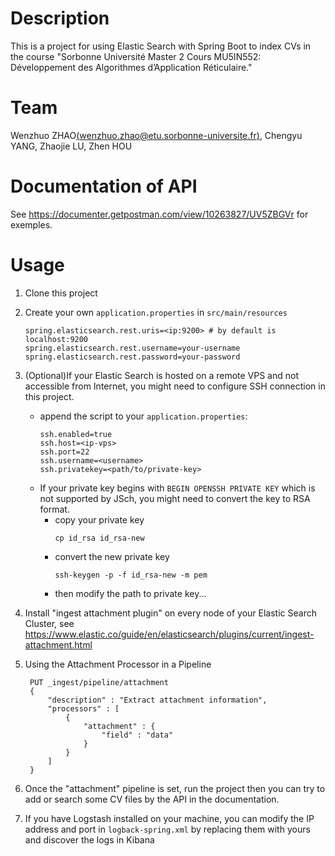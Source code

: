 # Description
This is a project for using Elastic Search with Spring Boot to index CVs in the course "Sorbonne Université Master 2 Cours MU5IN552: Développement des Algorithmes d’Application Réticulaire."

# Team
Wenzhuo ZHAO[(wenzhuo.zhao@etu.sorbonne-universite.fr)](mailto:wenzhuo.zhao@etu.sorbonne-universite.fr), Chengyu YANG, Zhaojie LU, Zhen HOU

# Documentation of API
See https://documenter.getpostman.com/view/10263827/UV5ZBGVr for exemples.

# Usage
1. Clone this project
2. Create your own `application.properties` in `src/main/resources`
    ```
    spring.elasticsearch.rest.uris=<ip:9200> # by default is localhost:9200
    spring.elasticsearch.rest.username=your-username
    spring.elasticsearch.rest.password=your-password
    ```
   
3. (Optional)If your Elastic Search is hosted on a remote VPS and not accessible from Internet, you might need to configure SSH connection in this project.
    * append the script to your `application.properties`:
        ```
        ssh.enabled=true
        ssh.host=<ip-vps>
        ssh.port=22
        ssh.username=<username>
        ssh.privatekey=<path/to/private-key>
        ```
    * If your private key begins with `BEGIN OPENSSH PRIVATE KEY` which is not supported by JSch, you might need to convert the key to RSA format.
        * copy your private key
            ```
            cp id_rsa id_rsa-new
            ```
        * convert the new private key
            ```
            ssh-keygen -p -f id_rsa-new -m pem 
            ```
        * then modify the path to private key...
    
4. Install "ingest attachment plugin" on every node of your Elastic Search Cluster, see https://www.elastic.co/guide/en/elasticsearch/plugins/current/ingest-attachment.html

5. Using the Attachment Processor in a Pipeline
   ```
    PUT _ingest/pipeline/attachment
    {
        "description" : "Extract attachment information",
        "processors" : [
            {
                "attachment" : {
                    "field" : "data"
                }
            }
        ]
    }
   ```
6. Once the "attachment" pipeline is set, run the project then you can try to add or search some CV files by the API in the documentation.

7. If you have Logstash installed on your machine, you can modify the IP address and port in `logback-spring.xml` by replacing them with yours and discover the logs in Kibana
